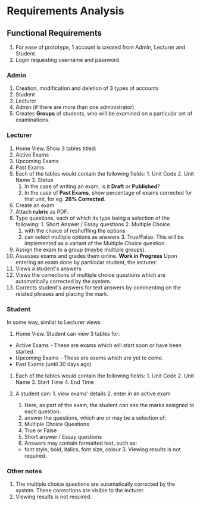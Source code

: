 # Requirements Analysis
## Functional Requirements
1. For ease of prototype, 1 account is created from Admin, Lecturer and Student.
2. Login requesting username and password.

### Admin
1. Creation, modification and deletion of 3 types of accounts
  1. Student
  2. Lecturer
  3. Admin (if there are more than one administrator)
2. Creates **Groups** of students, who will be examined on a particular set of examinations.

### Lecturer
1. Home View. Show 3 tables titled:
  1. Active Exams
  2. Upcoming Exams
  3. Past Exams
  4. Each of the tables would contain the following fields:
    1. Unit Code
    2. Unit Name
    3. Status
      1. In the case of writing an exam, is it **Draft** or **Published**?
      2. In the case of **Past Exams**, show percentage of exams corrected for that unit, for eg. **26% Corrected**.
2. Create an exam
  1. Attach **rubric** as PDF.
  2. Type questions, each of which its type being a selection of the following:
    1.  Short Answer / Essay questions
    2.  Multiple Choice
      1. with the choice of reshuffling the options
      2. can select multiple options as answers
    3. True/False. This will be implemented as a variant of the Multiple Choice question.
  3. Assign the exam to a group (maybe multiple groups).
3. Assesses exams and grades them online. **Work in Progress** Upon entering an exam done by particular student, the lecturer:
  1. Views a student's answers
  2. Views the corrections of multiple choice questions which are automatically corrected by the system.
  3. Corrects student's answers for text answers by commenting on the related phrases and placing the mark.
 
### Student
In some way, similar to Lecturer views
1. Home View. Student can view 3 tables for:
  - Active Exams - These are exams which will start soon or have been started.
  - Upcoming Exams - These are exams which are yet to come.
  - Past Exams (until 30 days ago)
  1. Each of the tables would contain the following fields:
    1. Unit Code
    2. Unit Name
    3. Start Time
    4. End Time
  
  2. A student can:
    1. view exams' details
    2. enter in an active exam
      1. Here, as part of the exam, the student can see the marks assigned to each question.
      2. answer the questions, which are or may be a selection of:
        1. Multiple Choice Questions
        2. True or False
        3. Short answer / Essay questions
      3. Answers may contain formatted text, such as:
        - font style, bold, italics, font size, colour
    3. Viewing results is not required.


### Other notes
1. The multiple choice questions are automatically corrected by the system. These corrections are visible to the lecturer.
2. Viewing results is not required.
